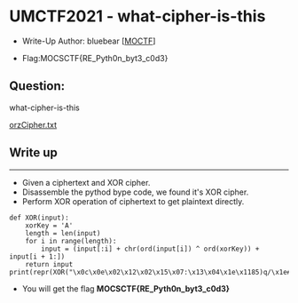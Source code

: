 # UMCTF2021 - what-cipher-is-this

- Write-Up Author: bluebear \[[MOCTF](https://www.facebook.com/MOCSCTF)\]

- Flag:MOCSCTF{RE_Pyth0n_byt3_c0d3}

## **Question:**
what-cipher-is-this

[orzCipher.txt](./orzCipher.txt)

## Write up

---
* Given a ciphertext and XOR cipher.
* Disassemble the pythod bype code, we found it's XOR cipher.
* Perform XOR operation of ciphertext to get plaintext directly.
```
def XOR(input): 
    xorKey = 'A'
    length = len(input)
    for i in range(length):
        input = (input[:i] + chr(ord(input[i]) ^ ord(xorKey)) + input[i + 1:])
    return input
print(repr(XOR("\x0c\x0e\x02\x12\x02\x15\x07:\x13\x04\x1e\x1185)q/\x1e#85r\x1e\"q%r<")))
```
* You will get the flag **MOCSCTF{RE_Pyth0n_byt3_c0d3}**